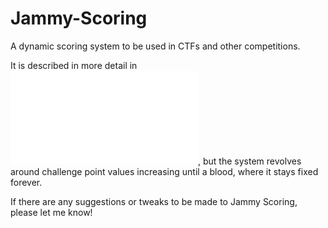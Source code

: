 # Jammy-Scoring

A dynamic scoring system to be used in CTFs and other competitions.

It is described in more detail in ![the Jammy Scoring paper](Jammy_Scoring.pdf), but the system revolves around challenge point values increasing until a blood, where it stays fixed forever.

If there are any suggestions or tweaks to be made to Jammy Scoring, please let me know!
